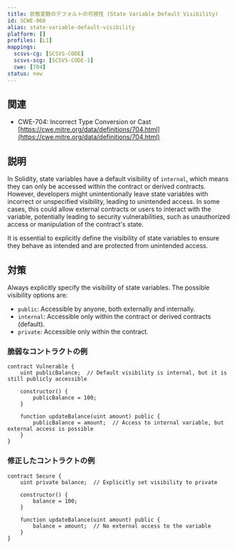 ```yaml
---
title: 状態変数のデフォルトの可視性 (State Variable Default Visibility)
id: SCWE-068
alias: state-variable-default-visibility
platform: []
profiles: [L1]
mappings:
  scsvs-cg: [SCSVS-CODE]
  scsvs-scg: [SCSVS-CODE-1]
  cwe: [704]
status: new
---
```


## 関連
- CWE-704: Incorrect Type Conversion or Cast
  [https://cwe.mitre.org/data/definitions/704.html](https://cwe.mitre.org/data/definitions/704.html)


## 説明
In Solidity, state variables have a default visibility of `internal`, which means they can only be accessed within the contract or derived contracts. However, developers might unintentionally leave state variables with incorrect or unspecified visibility, leading to unintended access. In some cases, this could allow external contracts or users to interact with the variable, potentially leading to security vulnerabilities, such as unauthorized access or manipulation of the contract's state.

It is essential to explicitly define the visibility of state variables to ensure they behave as intended and are protected from unintended access.

## 対策
Always explicitly specify the visibility of state variables. The possible visibility options are:
- `public`: Accessible by anyone, both externally and internally.
- `internal`: Accessible only within the contract or derived contracts (default).
- `private`: Accessible only within the contract.

### 脆弱なコントラクトの例
```solidity
contract Vulnerable {
    uint publicBalance;  // Default visibility is internal, but it is still publicly accessible

    constructor() {
        publicBalance = 100;
    }

    function updateBalance(uint amount) public {
        publicBalance = amount;  // Access to internal variable, but external access is possible
    }
}
```

### 修正したコントラクトの例
```solidity
contract Secure {
    uint private balance;  // Explicitly set visibility to private

    constructor() {
        balance = 100;
    }

    function updateBalance(uint amount) public {
        balance = amount;  // No external access to the variable
    }
}
```
